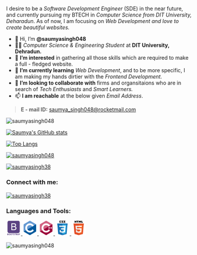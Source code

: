 I desire to be a *Software Development Engineer* (SDE) in the near future, and currently pursuing my BTECH in *Computer Science from DIT University, Deharadun*. As of now, I am focusing on *Web Development and love to create beautiful websites.*

- 👋 Hi, I’m **@saumyasingh048**
- 👨‍🎓 *Computer Science & Engineering Student* at **DIT University, Dehradun.**
- 👀 **I’m interested** in gathering all those skills which are required to make a full - fledged website.
- 🌱 **I’m currently learning** *Web Development*, and to be more specific, I am making my hands dirtier with the *Frontend Development.*
- 💞️ **I’m looking to collaborate with** firms and organsitaions who are in search of *Tech Enthusiasts* and *Smart Learners.*
- 📫 **I am reachable** at the below given *Email Address*.
> **E - mail ID:** saumya_singh048@rocketmail.com

<p align="left"> <img src="https://komarev.com/ghpvc/?username=saumyasingh048&label=Profile%20views&color=0e75b6&style=flat" alt="saumyasingh048" /> </p>

[![Saumya's GitHub stats](https://github-readme-stats.vercel.app/api?username=saumyasingh048&show_icons=true&theme=synthwave)](https://github.com/anuraghazra/github-readme-stats)

[![Top Langs](https://github-readme-stats.vercel.app/api/top-langs/?username=saumyasingh048&theme=synthwave)](https://github.com/anuraghazra/github-readme-stats)



<p align="left"> <a href="https://github.com/ryo-ma/github-profile-trophy"><img src="https://github-profile-trophy.vercel.app/?username=saumyasingh048" alt="saumyasingh048" /></a> </p>

<p align="left"> <a href="https://twitter.com/saumyasingh38" target="blank"><img src="https://img.shields.io/twitter/follow/saumyasingh38?logo=twitter&style=for-the-badge" alt="saumyasingh38" /></a> </p>

<h3 align="left">Connect with me:</h3>
<p align="left">
<a href="https://twitter.com/saumyasingh38" target="blank"><img align="center" src="https://raw.githubusercontent.com/rahuldkjain/github-profile-readme-generator/master/src/images/icons/Social/twitter.svg" alt="saumyasingh38" height="30" width="40" /></a>
</p>

<h3 align="left">Languages and Tools:</h3>
<p align="left"> <a href="https://getbootstrap.com" target="_blank"> <img src="https://raw.githubusercontent.com/devicons/devicon/master/icons/bootstrap/bootstrap-plain-wordmark.svg" alt="bootstrap" width="40" height="40"/> </a> <a href="https://www.cprogramming.com/" target="_blank"> <img src="https://raw.githubusercontent.com/devicons/devicon/master/icons/c/c-original.svg" alt="c" width="40" height="40"/> </a> <a href="https://www.w3schools.com/cpp/" target="_blank"> <img src="https://raw.githubusercontent.com/devicons/devicon/master/icons/cplusplus/cplusplus-original.svg" alt="cplusplus" width="40" height="40"/> </a> <a href="https://www.w3schools.com/css/" target="_blank"> <img src="https://raw.githubusercontent.com/devicons/devicon/master/icons/css3/css3-original-wordmark.svg" alt="css3" width="40" height="40"/> </a> <a href="https://www.w3.org/html/" target="_blank"> <img src="https://raw.githubusercontent.com/devicons/devicon/master/icons/html5/html5-original-wordmark.svg" alt="html5" width="40" height="40"/> </a> </p>

<p><img align="center" src="https://github-readme-streak-stats.herokuapp.com/?user=saumyasingh048&" alt="saumyasingh048" /></p>



<!---
saumyasingh048/saumyasingh048 is a ✨ special ✨ repository because its `README.md` (this file) appears on your GitHub profile.
You can click the Preview link to take a look at your changes.
--->
